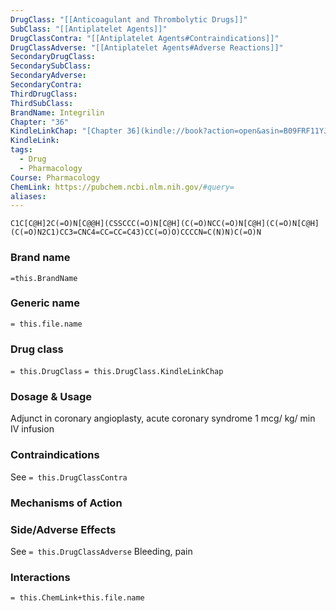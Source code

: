 ```yaml
---
DrugClass: "[[Anticoagulant and Thrombolytic Drugs]]"
SubClass: "[[Antiplatelet Agents]]"
DrugClassContra: "[[Antiplatelet Agents#Contraindications]]"
DrugClassAdverse: "[[Antiplatelet Agents#Adverse Reactions]]"
SecondaryDrugClass: 
SecondarySubClass: 
SecondaryAdverse: 
SecondaryContra: 
ThirdDrugClass: 
ThirdSubClass: 
BrandName: Integrilin
Chapter: "36"
KindleLinkChap: "[Chapter 36](kindle://book?action=open&asin=B09FRF11YJ&location=19929)"
KindleLink: 
tags:
  - Drug
  - Pharmacology
Course: Pharmacology
ChemLink: https://pubchem.ncbi.nlm.nih.gov/#query=
aliases:
---
```

```smiles
C1C[C@H]2C(=O)N[C@@H](CSSCCC(=O)N[C@H](C(=O)NCC(=O)N[C@H](C(=O)N[C@H](C(=O)N2C1)CC3=CNC4=CC=CC=C43)CC(=O)O)CCCCN=C(N)N)C(=O)N
```

### Brand name
`=this.BrandName`

### Generic name
`= this.file.name`

### Drug class 
`= this.DrugClass`
	`= this.DrugClass.KindleLinkChap`

### Dosage & Usage
Adjunct in coronary angioplasty, acute coronary syndrome
1 mcg/ kg/ min IV infusion

### Contraindications
See `= this.DrugClassContra`

### Mechanisms of Action


### Side/Adverse Effects
See `= this.DrugClassAdverse`
Bleeding, pain

### Interactions

`= this.ChemLink+this.file.name`

